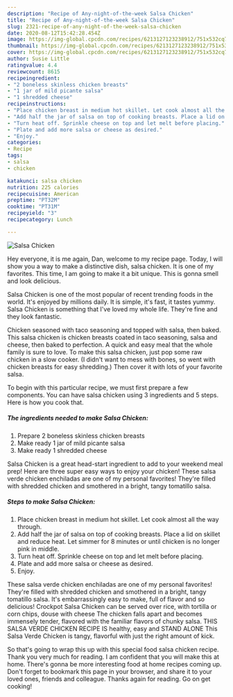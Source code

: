 ```yaml
---
description: "Recipe of Any-night-of-the-week Salsa Chicken"
title: "Recipe of Any-night-of-the-week Salsa Chicken"
slug: 2321-recipe-of-any-night-of-the-week-salsa-chicken
date: 2020-08-12T15:42:28.454Z
image: https://img-global.cpcdn.com/recipes/6213127123238912/751x532cq70/salsa-chicken-recipe-main-photo.jpg
thumbnail: https://img-global.cpcdn.com/recipes/6213127123238912/751x532cq70/salsa-chicken-recipe-main-photo.jpg
cover: https://img-global.cpcdn.com/recipes/6213127123238912/751x532cq70/salsa-chicken-recipe-main-photo.jpg
author: Susie Little
ratingvalue: 4.4
reviewcount: 8615
recipeingredient:
- "2 boneless skinless chicken breasts"
- "1 jar of mild picante salsa"
- "1 shredded cheese"
recipeinstructions:
- "Place chicken breast in medium hot skillet. Let cook almost all the way through."
- "Add half the jar of salsa on top of cooking breasts. Place a lid on skillet and reduce heat. Let simmer for 8 minutes or until chicken is no longer pink in middle."
- "Turn heat off. Sprinkle cheese on top and let melt before placing."
- "Plate and add more salsa or cheese as desired."
- "Enjoy."
categories:
- Recipe
tags:
- salsa
- chicken

katakunci: salsa chicken 
nutrition: 225 calories
recipecuisine: American
preptime: "PT32M"
cooktime: "PT31M"
recipeyield: "3"
recipecategory: Lunch

---
```



![Salsa Chicken](https://img-global.cpcdn.com/recipes/6213127123238912/751x532cq70/salsa-chicken-recipe-main-photo.jpg)

Hey everyone, it is me again, Dan, welcome to my recipe page. Today, I will show you a way to make a distinctive dish, salsa chicken. It is one of my favorites. This time, I am going to make it a bit unique. This is gonna smell and look delicious.

Salsa Chicken is one of the most popular of recent trending foods in the world. It's enjoyed by millions daily. It is simple, it's fast, it tastes yummy. Salsa Chicken is something that I've loved my whole life. They're fine and they look fantastic.

Chicken seasoned with taco seasoning and topped with salsa, then baked. This salsa chicken is chicken breasts coated in taco seasoning, salsa and cheese, then baked to perfection. A quick and easy meal that the whole family is sure to love. To make this salsa chicken, just pop some raw chicken in a slow cooker. (I didn&#39;t want to mess with bones, so went with chicken breasts for easy shredding.) Then cover it with lots of your favorite salsa.


To begin with this particular recipe, we must first prepare a few components. You can have salsa chicken using 3 ingredients and 5 steps. Here is how you cook that.

<!--inarticleads1-->

##### The ingredients needed to make Salsa Chicken:

1. Prepare 2 boneless skinless chicken breasts
1. Make ready 1 jar of mild picante salsa
1. Make ready 1 shredded cheese


Salsa Chicken is a great head-start ingredient to add to your weekend meal prep! Here are three super easy ways to enjoy your chicken! These salsa verde chicken enchiladas are one of my personal favorites! They&#39;re filled with shredded chicken and smothered in a bright, tangy tomatillo salsa. 

<!--inarticleads2-->

##### Steps to make Salsa Chicken:

1. Place chicken breast in medium hot skillet. Let cook almost all the way through.
1. Add half the jar of salsa on top of cooking breasts. Place a lid on skillet and reduce heat. Let simmer for 8 minutes or until chicken is no longer pink in middle.
1. Turn heat off. Sprinkle cheese on top and let melt before placing.
1. Plate and add more salsa or cheese as desired.
1. Enjoy.


These salsa verde chicken enchiladas are one of my personal favorites! They&#39;re filled with shredded chicken and smothered in a bright, tangy tomatillo salsa. It&#39;s embarrassingly easy to make, full of flavor and so delicious! Crockpot Salsa Chicken can be served over rice, with tortilla or corn chips, douse with cheese The chicken falls apart and becomes immensely tender, flavored with the familiar flavors of chunky salsa. THIS SALSA VERDE CHICKEN RECIPE IS healthy, easy and STAND ALONE This Salsa Verde Chicken is tangy, flavorful with just the right amount of kick. 

So that's going to wrap this up with this special food salsa chicken recipe. Thank you very much for reading. I am confident that you will make this at home. There's gonna be more interesting food at home recipes coming up. Don't forget to bookmark this page in your browser, and share it to your loved ones, friends and colleague. Thanks again for reading. Go on get cooking!

